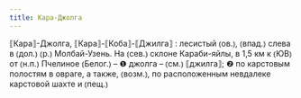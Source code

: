 ```yaml
---
title: Кара-Джолга
---
```


⟦Кара⟧-Джолга, ⟦Кара⟧-⟦Коба⟧-⟦Джилга⟧
: лесистый ⦅ов.⦆, ⦅впад.⦆ слева в ⦅дол.⦆ ⦅р.⦆ Молбай-Узень. На ⦅сев.⦆ склоне Караби-яйлы, в 1,5 км к ⦅ЮВ⦆ от ⦅н.п.⦆ Пчелиное ⦅Белог.⦆ – ❶ джолга – ⦅см.⦆ ⟦джилга⟧; ❷ по карстовым полостям в овраге, а также, ⦅возм.⦆, по расположенным невдалеке карстовой шахте и ⦅пещ.⦆
